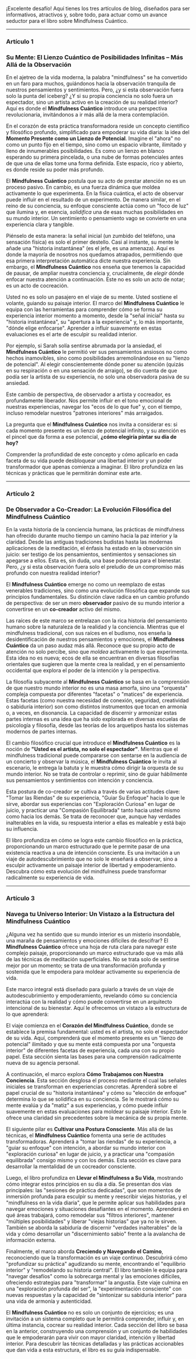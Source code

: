 ¡Excelente desafío! Aquí tienes los tres artículos de blog, diseñados para ser informativos, atractivos y, sobre todo, para actuar como un avance seductor para el libro sobre Mindfulness Cuántico.

---

### **Artículo 1**

### **Su Mente: El Lienzo Cuántico de Posibilidades Infinitas – Más Allá de la Observación**

En el ajetreo de la vida moderna, la palabra "mindfulness" se ha convertido en un faro para muchos, guiándonos hacia la observación tranquila de nuestros pensamientos y sentimientos. Pero, ¿y si esta observación fuera solo la punta del iceberg? ¿Y si su propia conciencia no solo fuera un espectador, sino un artista activo en la creación de su realidad interior? Aquí es donde el **Mindfulness Cuántico** introduce una perspectiva revolucionaria, invitándonos a ir más allá de la mera contemplación.

En el corazón de esta práctica transformadora reside un concepto científico y filosófico profundo, simplificado para empoderar su vida diaria: la idea del **Momento Presente como un Lienzo de Potencial**. Imagine el "ahora" no como un punto fijo en el tiempo, sino como un espacio vibrante, ilimitado y lleno de innumerables posibilidades. Es como un lienzo en blanco esperando su primera pincelada, o una nube de formas potenciales antes de que una de ellas tome una forma definida. Este espacio, rico y abierto, es donde reside su poder más profundo.

El **Mindfulness Cuántico** postula que su acto de prestar atención no es un proceso pasivo. En cambio, es una fuerza dinámica que moldea activamente lo que experimenta. En la física cuántica, el acto de observar puede influir en el resultado de un experimento. De manera similar, en el reino de su conciencia, su enfoque consciente actúa como un "foco de luz" que ilumina y, en esencia, *solidifica* una de esas muchas posibilidades en su mundo interior. Un sentimiento o pensamiento vago se convierte en una experiencia clara y tangible.

Piénselo de esta manera: la señal inicial (un zumbido del teléfono, una sensación física) es solo el primer destello. Casi al instante, su mente le añade una "historia instantánea" (es el jefe, es una amenaza). Aquí es donde la mayoría de nosotros nos quedamos atrapados, permitiendo que esa primera interpretación automática dicte nuestra experiencia. Sin embargo, el **Mindfulness Cuántico** nos enseña que tenemos la capacidad de pausar, de ampliar nuestra conciencia y, crucialmente, de *elegir* dónde enfocar nuestra atención a continuación. Este no es solo un acto de notar; es un acto de cocreación.

Usted no es solo un pasajero en el viaje de su mente. Usted sostiene el volante, guiando su paisaje interior. El marco del **Mindfulness Cuántico** le equipa con las herramientas para comprender cómo se forma su experiencia interior momento a momento, desde la "señal inicial" hasta su "historia instantánea", su "apertura a la experiencia" y, lo más importante, "dónde elige enfocarse". Aprender a influir suavemente en estas evaluaciones es el arte de esculpir su realidad interior.

Por ejemplo, si Sarah solía sentirse abrumada por la ansiedad, el **Mindfulness Cuántico** le permitió ver sus pensamientos ansiosos no como hechos inamovibles, sino como posibilidades arremolinándose en su "lienzo de potencial". Al elegir conscientemente dónde poner su atención (quizás en su respiración o en una sensación de arraigo), se dio cuenta de que podía ser la artista de su experiencia, no solo una observadora pasiva de su ansiedad.

Este cambio de perspectiva, de observador a artista y cocreador, es profundamente liberador. Nos permite influir en el tono emocional de nuestras experiencias, navegar los "ecos de lo que fue" y, con el tiempo, incluso remodelar nuestros "patrones interiores" más arraigados.

La pregunta que el **Mindfulness Cuántico** nos invita a considerar es: si cada momento presente es un lienzo de potencial infinito, y su atención es el pincel que da forma a ese potencial, **¿cómo elegiría pintar su día de hoy?**

Comprender la profundidad de este concepto y cómo aplicarlo en cada faceta de su vida puede desbloquear una libertad interior y un poder transformador que apenas comienza a imaginar. El libro profundiza en las técnicas y prácticas que le permitirán dominar este arte.

---

### **Artículo 2**

### **De Observador a Co-Creador: La Evolución Filosófica del Mindfulness Cuántico**

En la vasta historia de la conciencia humana, las prácticas de mindfulness han ofrecido durante mucho tiempo un camino hacia la paz interior y la claridad. Desde las antiguas tradiciones budistas hasta las modernas aplicaciones de la meditación, el énfasis ha estado en la observación sin juicio: ser testigo de los pensamientos, sentimientos y sensaciones sin apegarse a ellos. Esta es, sin duda, una base poderosa para el bienestar. Pero, ¿y si esta observación fuera solo el preludio de un compromiso más profundo con nuestra realidad interior?

El **Mindfulness Cuántico** emerge no como un reemplazo de estas venerables tradiciones, sino como una evolución filosófica que expande sus principios fundamentales. Su distinción clave radica en un cambio profundo de perspectiva: de ser un mero **observador** pasivo de su mundo interior a convertirse en un **co-creador** activo del mismo.

Las raíces de este marco se entrelazan con la rica historia del pensamiento humano sobre la naturaleza de la realidad y la conciencia. Mientras que el mindfulness tradicional, con sus raíces en el budismo, nos enseña la desidentificación de nuestros pensamientos y emociones, el **Mindfulness Cuántico** da un paso audaz más allá. Reconoce que su propio acto de atención no solo percibe, sino que *moldea* activamente lo que experimenta. Esta idea no es nueva; ecos de ella se encuentran en diversas filosofías orientales que sugieren que la mente crea la realidad, y en el pensamiento occidental que explora el poder de la intención y la perspectiva.

La filosofía subyacente al **Mindfulness Cuántico** se basa en la comprensión de que nuestro mundo interior no es una masa amorfa, sino una "orquesta" compleja compuesta por diferentes "facetas" o "matices" de experiencia. Estas facetas (como nuestra necesidad de conexión, seguridad, creatividad o sabiduría interior) son como distintos instrumentos que tocan en armonía o, a veces, en disonancia. La capacidad de discernir y armonizar estas partes internas es una idea que ha sido explorada en diversas escuelas de psicología y filosofía, desde las teorías de los arquetipos hasta los sistemas modernos de partes internas.

El cambio filosófico crucial que introduce el **Mindfulness Cuántico** es la noción de **"Usted es el artista, no solo el espectador"**. Mientras que el mindfulness tradicional puede compararse con sentarse en la audiencia de un concierto y observar la música, el **Mindfulness Cuántico** le invita al escenario, le entrega la batuta y le muestra cómo dirigir la orquesta de su mundo interior. No se trata de controlar o reprimir, sino de guiar hábilmente sus pensamientos y sentimientos con intención y conciencia.

Esta postura de co-creador se cultiva a través de varias actitudes clave: "Tomar las Riendas" de su experiencia, "Guiar Su Enfoque" hacia lo que le sirve, abordar sus experiencias con "Exploración Curiosa" en lugar de juicio, y practicar una "Compasión Equilibrada" tanto hacia usted mismo como hacia los demás. Se trata de reconocer que, aunque hay verdades inalterables en la vida, su respuesta interior a ellas es maleable y está bajo su influencia.

El libro profundiza en cómo se logra este cambio filosófico en la práctica, proporcionando un marco estructurado que le permite pasar de una existencia reactiva a una de intención consciente. Es una invitación a un viaje de autodescubrimiento que no solo le enseñará a observar, sino a esculpir activamente un paisaje interior de libertad y empoderamiento. Descubra cómo esta evolución del mindfulness puede transformar radicalmente su experiencia de vida.

---

### **Artículo 3**

### **Navega tu Universo Interior: Un Vistazo a la Estructura del Mindfulness Cuántico**

¿Alguna vez ha sentido que su mundo interior es un misterio insondable, una maraña de pensamientos y emociones difíciles de descifrar? El **Mindfulness Cuántico** ofrece una hoja de ruta clara para navegar este complejo paisaje, proporcionando un marco estructurado que va más allá de las técnicas de meditación superficiales. No se trata solo de sentirse mejor por un momento; se trata de una transformación profunda y sostenida que le empodera para moldear activamente su experiencia de vida.

Este marco integral está diseñado para guiarlo a través de un viaje de autodescubrimiento y empoderamiento, revelando cómo su conciencia interactúa con la realidad y cómo puede convertirse en un arquitecto intencional de su bienestar. Aquí le ofrecemos un vistazo a la estructura de lo que aprenderá:

El viaje comienza en el **Corazón del Mindfulness Cuántico**, donde se establece la premisa fundamental: usted es el artista, no solo el espectador de su vida. Aquí, comprenderá que el momento presente es un "lienzo de potencial" ilimitado y que su mente está compuesta por una "orquesta interior" de diferentes facetas de experiencia, cada una con su propio papel. Esta sección sienta las bases para una comprensión radicalmente nueva de su agencia personal.

A continuación, el marco explora **Cómo Trabajamos con Nuestra Conciencia**. Esta sección desglosa el proceso mediante el cual las señales iniciales se transforman en experiencias concretas. Aprenderá sobre el papel crucial de su "historia instantánea" y cómo su "elección de enfoque" determina lo que se solidifica en su conciencia. Se le mostrará cómo su mente evalúa y da "matiz" a sus experiencias, y cómo puede influir suavemente en estas evaluaciones para moldear su paisaje interior. Esto le ofrece una claridad sin precedentes sobre la mecánica de su propia mente.

El siguiente pilar es **Cultivar una Postura Consciente**. Más allá de las técnicas, el **Mindfulness Cuántico** fomenta una serie de actitudes transformadoras. Aprenderá a "tomar las riendas" de su experiencia, a "guiar su enfoque" con intención, a abordar su mundo interior con "exploración curiosa" en lugar de juicio, y a practicar una "compasión equilibrada" consigo mismo y con los demás. Esta sección es clave para desarrollar la mentalidad de un cocreador consciente.

Luego, el libro profundiza en **Llevar el Mindfulness a Su Vida**, mostrando cómo integrar estos principios en su día a día. Se presentan dos vías principales: las "sesiones de práctica dedicadas", que son momentos de inmersión profunda para esculpir su mente y reescribir viejas historias, y el "mindfulness en la vida diaria", que le permite aplicar sus habilidades para navegar emociones y situaciones desafiantes en el momento. Aprenderá en qué áreas trabajará, como remodelar sus "filtros interiores", mantener "múltiples posibilidades" y liberar "viejas historias" que ya no le sirven. También se aborda la sabiduría de discernir "verdades inalterables" de la vida y cómo desarrollar un "discernimiento sabio" frente a la avalancha de información externa.

Finalmente, el marco aborda **Creciendo y Navegando el Camino**, reconociendo que la transformación es un viaje continuo. Descubrirá cómo "profundizar su práctica" agudizando su mente, encontrando el "equilibrio interior" y "remodelando su historia central". El libro también le equipa para "navegar desafíos" como la sobrecarga mental y las emociones difíciles, ofreciendo estrategias para "transformar" la angustia. Este viaje culmina en una "exploración profunda del ser", la "experimentación consciente" con nuevas respuestas y la capacidad de "sintonizar su sabiduría interior" para una vida de armonía y autenticidad.

El **Mindfulness Cuántico** no es solo un conjunto de ejercicios; es una invitación a un sistema completo que le permitirá comprender, influir y, en última instancia, cocrear su realidad interior. Cada sección del libro se basa en la anterior, construyendo una comprensión y un conjunto de habilidades que le empoderarán para vivir con mayor claridad, intención y libertad interior. Para descubrir las técnicas detalladas y las prácticas accionables que dan vida a esta estructura, el libro es su guía indispensable.